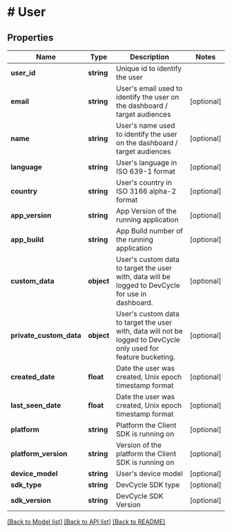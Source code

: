 # # User

## Properties

Name | Type | Description | Notes
------------ | ------------- | ------------- | -------------
**user_id** | **string** | Unique id to identify the user |
**email** | **string** | User&#39;s email used to identify the user on the dashboard / target audiences | [optional]
**name** | **string** | User&#39;s name used to identify the user on the dashboard / target audiences | [optional]
**language** | **string** | User&#39;s language in ISO 639-1 format | [optional]
**country** | **string** | User&#39;s country in ISO 3166 alpha-2 format | [optional]
**app_version** | **string** | App Version of the running application | [optional]
**app_build** | **string** | App Build number of the running application | [optional]
**custom_data** | **object** | User&#39;s custom data to target the user with, data will be logged to DevCycle for use in dashboard. | [optional]
**private_custom_data** | **object** | User&#39;s custom data to target the user with, data will not be logged to DevCycle only used for feature bucketing. | [optional]
**created_date** | **float** | Date the user was created, Unix epoch timestamp format | [optional]
**last_seen_date** | **float** | Date the user was created, Unix epoch timestamp format | [optional]
**platform** | **string** | Platform the Client SDK is running on | [optional]
**platform_version** | **string** | Version of the platform the Client SDK is running on | [optional]
**device_model** | **string** | User&#39;s device model | [optional]
**sdk_type** | **string** | DevCycle SDK type | [optional]
**sdk_version** | **string** | DevCycle SDK Version | [optional]

[[Back to Model list]](../../README.md#models) [[Back to API list]](../../README.md#endpoints) [[Back to README]](../../README.md)
